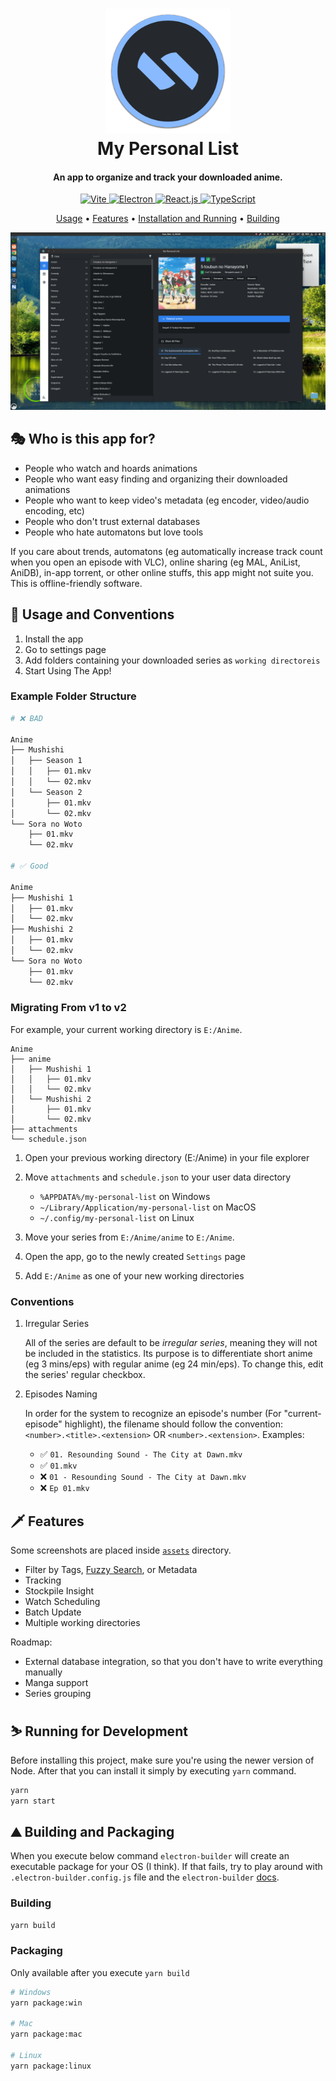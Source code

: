 <h1 align="center">
	<a href="https://github.com/SnekNOTSnake">
		<img src="https://github.com/SnekNOTSnake/my-personal-list/blob/master/assets/icon.png?raw=true" alt="Markdownify" width="200">
	</a>
	<br>
  	My Personal List
  </br>
</h1>

<h4 align="center">An app to organize and track your downloaded anime.</h4>

<p align="center">
  <a href="https://vitejs.dev/">
    <img src="https://img.shields.io/badge/Renderer-Vite-informational?style=flat&logo=vite&logoColor=white&color=2f80ed" alt="Vite">
  </a>
  <a href="https://electronjs.org/">
  <img src="https://img.shields.io/badge/Framework-Electron-informational?style=flat&logo=electron&logoColor=white&color=2f80ed" alt="Electron">
 </a>
  <a href="https://reactjs.org/">
    <img src="https://img.shields.io/badge/Library-React-informational?style=flat&logo=react&logoColor=white&color=2f80ed" alt="React.js">
  </a>
  <a href="https://typescriptlang.org/">
    <img src="https://img.shields.io/badge/Language-TypeScript-informational?style=flat&logo=typescript&logoColor=white&color=2f80ed" alt="TypeScript">
  </a>
</p>

<p align="center">
	<a href="https://github.com/SnekNOTSnake/my-personal-list#%EF%B8%8F-usage-and-conventions">Usage</a> •
  <a href="https://github.com/SnekNOTSnake/my-personal-list#%EF%B8%8F-features">Features</a> •
  <a href="https://github.com/SnekNOTSnake/my-personal-list#%EF%B8%8F-installation-and-running">Installation and Running</a> •
  <a href="https://github.com/SnekNOTSnake/my-personal-list#%EF%B8%8F-building-and-packaging">Building</a>
</p>

![Explore](https://github.com/SnekNOTSnake/my-personal-list/blob/master/assets/screenshots/explore.png?raw=true)

## 🎭 Who is this app for?

- People who watch and hoards animations
- People who want easy finding and organizing their downloaded animations
- People who want to keep video's metadata (eg encoder, video/audio encoding, etc)
- People who don't trust external databases
- People who hate automatons but love tools

If you care about trends, automatons (eg automatically increase track count when you open an episode with VLC), online sharing (eg MAL, AniList, AniDB), in-app torrent, or other online stuffs, this app might not suite you. This is offline-friendly software.

## 🚀️ Usage and Conventions

1. Install the app
2. Go to settings page
3. Add folders containing your downloaded series as `working directoreis`
4. Start Using The App!

### Example Folder Structure

```bash
# ❌ BAD

Anime
├── Mushishi
│   ├── Season 1
│   │   ├── 01.mkv
│   │   └── 02.mkv
│   └── Season 2
│       ├── 01.mkv
│       └── 02.mkv
└── Sora no Woto
    ├── 01.mkv
    └── 02.mkv

# ✅ Good

Anime
├── Mushishi 1
│   ├── 01.mkv
│   └── 02.mkv
├── Mushishi 2
│   ├── 01.mkv
│   └── 02.mkv
└── Sora no Woto
    ├── 01.mkv
    └── 02.mkv
```

### Migrating From v1 to v2

For example, your current working directory is `E:/Anime`.

```
Anime
├── anime
│   ├── Mushishi 1
│   │   ├── 01.mkv
│   │   └── 02.mkv
│   └── Mushishi 2
│       ├── 01.mkv
│       └── 02.mkv
├── attachments
└── schedule.json
```

1. Open your previous working directory (E:/Anime) in your file explorer
2. Move `attachments` and `schedule.json` to your user data directory

	- `%APPDATA%/my-personal-list` on Windows
	- `~/Library/Application/my-personal-list` on MacOS
	- `~/.config/my-personal-list` on Linux

3. Move your series from `E:/Anime/anime` to `E:/Anime`.
4. Open the app, go to the newly created `Settings` page
5. Add `E:/Anime` as one of your new working directories

### Conventions

1. Irregular Series

	All of the series are default to be *irregular series*, meaning they will not be included in the statistics. Its purpose is to differentiate short anime (eg 3 mins/eps) with regular anime (eg 24 min/eps). To change this, edit the series' regular checkbox.

2. Episodes Naming

	In order for the system to recognize an episode's number (For "current-episode" highlight), the filename should follow the convention: `<number>.<title>.<extension>` OR `<number>.<extension>`. Examples:

	- ✅ `01. Resounding Sound - The City at Dawn.mkv`
	- ✅ `01.mkv`
	- ❌ `01 - Resounding Sound - The City at Dawn.mkv`
	- ❌ `Ep 01.mkv`

## 🗡️ Features

Some screenshots are placed inside [`assets`](https://github.com/SnekNOTSnake/bulletproof-architecture/blob/master/assets) directory.

- Filter by Tags, [Fuzzy Search](https://en.wikipedia.org/wiki/Approximate_string_matching), or Metadata
- Tracking
- Stockpile Insight
- Watch Scheduling
- Batch Update
- Multiple working directories

Roadmap:

- External database integration, so that you don't have to write everything manually
- Manga support
- Series grouping

## ⛷️ Running for Development

Before installing this project, make sure you're using the newer version of Node. After that you can install it simply by executing `yarn` command.

```bash
yarn
yarn start
```

## ⛰️ Building and Packaging

When you execute below command `electron-builder` will create an executable package for your OS (I think). If that fails, try to play around with `.electron-builder.config.js` file and the `electron-builder` [docs](https://www.electron.build/configuration/configuration.html).

### Building

```bash
yarn build
```

### Packaging

Only available after you execute `yarn build`

```bash
# Windows
yarn package:win

# Mac
yarn package:mac

# Linux
yarn package:linux
```
